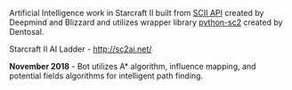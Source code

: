 Artificial Intelligence work in Starcraft II built from [SCII API](https://github.com/Blizzard/s2client-proto) created by Deepmind and Blizzard and utilizes wrapper library [python-sc2](https://github.com/Dentosal/python-sc2) created by Dentosal. 

Starcraft II AI Ladder - http://sc2ai.net/ 


**November 2018** - Bot utilizes A* algorithm, influence mapping, and potential fields algorithms for intelligent path finding.



